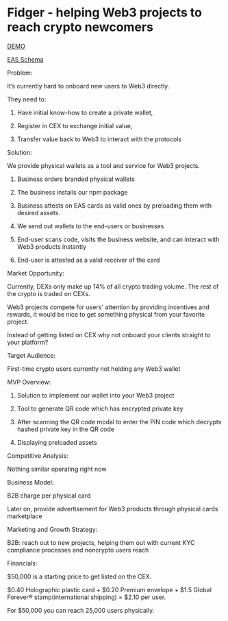 # Fidger - helping Web3 projects to reach crypto newcomers

[DEMO](https://fidger.herokuapp.com/)

[EAS Schema](https://sepolia.easscan.org/schema/view/0xf87be5220249510779b483cb81a829727f139123d82357e503de034a451c3298)


Problem:

It’s currently hard to onboard new users to Web3 directly. 

They need to:

1) Have initial know-how to create a private wallet,

2) Register in CEX to exchange initial value,

3) Transfer value back to Web3 to interact with the protocols




Solution:

We provide physical wallets as a tool and service for Web3 projects.

1) Business orders branded physical wallets

2) The business installs our npm package

3) Business attests on EAS cards as valid ones by preloading them with desired assets.

4) We send out wallets to the end-users or businesses

5) End-user scans code, visits the business website, and can interact with Web3 products instantly

6) End-user is attested as a valid receiver of the card



Market Opportunity:

Currently, DEXs only make up 14% of all crypto trading volume. The rest of the crypto is traded on CEXs.

Web3 projects compete for users' attention by providing incentives and rewards, it would be nice to get something physical from your favorite project.

Instead of getting listed on CEX why not onboard your clients straight to your platform?





Target Audience:

First-time crypto users currently not holding any Web3 wallet



MVP Overview:

1. Solution to implement our wallet into your Web3 project

2. Tool to generate QR code which has encrypted private key

3. After scanning the QR code modal to enter the PIN code which decrypts hashed private key in the QR code

4. Displaying preloaded assets



Competitive Analysis:

Nothing similar operating right now



Business Model:

B2B charge per physical card

Later on, provide advertisement for Web3 products through physical cards marketplace



Marketing and Growth Strategy:

B2B: reach out to new projects, helping them out with current KYC compliance processes and noncrypto users reach



Financials:

$50,000 is a starting price to get listed on the CEX.

$0.40 Holographic plastic card + $0.20 Premium envelope + $1.5 Global Forever® stamp(international shipping) = $2.10 per user.

For $50,000 you can reach 25,000 users physically.
